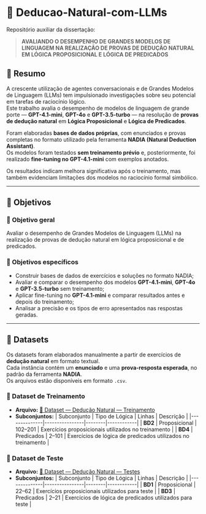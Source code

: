 
# 🧠 Deducao-Natural-com-LLMs

Repositório auxiliar da dissertação:

> **AVALIANDO O DESEMPENHO DE GRANDES MODELOS DE LINGUAGEM NA REALIZAÇÃO DE PROVAS DE DEDUÇÃO NATURAL EM LÓGICA PROPOSICIONAL E LÓGICA DE PREDICADOS**  

## 📘 Resumo

A crescente utilização de agentes conversacionais e de Grandes Modelos de Linguagem (LLMs) tem impulsionado investigações sobre seu potencial em tarefas de raciocínio lógico.  
Este trabalho avalia o desempenho de modelos de linguagem de grande porte — **GPT-4.1-mini**, **GPT-4o** e **GPT-3.5-turbo** — na resolução de **provas de dedução natural** em **Lógica Proposicional** e **Lógica de Predicados**.

Foram elaboradas **bases de dados próprias**, com enunciados e provas completas no formato utilizado pela ferramenta **NADIA (Natural Deduction Assistant)**.  
Os modelos foram testados **sem treinamento prévio** e, posteriormente, foi realizado **fine-tuning no GPT-4.1-mini** com exemplos anotados.  

Os resultados indicam melhora significativa após o treinamento, mas também evidenciam limitações dos modelos no raciocínio formal simbólico.

---

## 🧩 Objetivos

### 🎯 Objetivo geral
Avaliar o desempenho de Grandes Modelos de Linguagem (LLMs) na realização de provas de dedução natural em lógica proposicional e de predicados.

### 🔹 Objetivos específicos
- Construir bases de dados de exercícios e soluções no formato NADIA;  
- Avaliar e comparar o desempenho dos modelos **GPT-4.1-mini**, **GPT-4o** e **GPT-3.5-turbo** sem treinamento;  
- Aplicar fine-tuning no **GPT-4.1-mini** e comparar resultados antes e depois do treinamento;  
- Analisar a precisão e os tipos de erro apresentados nas respostas geradas.

---

## 📂 Datasets

Os datasets foram elaborados manualmente a partir de exercícios de **dedução natural** em formato textual.  
Cada instância contém um **enunciado** e uma **prova-resposta esperada**, no padrão da ferramenta **NADIA**.  
Os arquivos estão disponíveis em formato `.csv`.

### 🔹 Dataset de Treinamento
- **Arquivo:** [📄 Dataset — Dedução Natural — Treinamento](https://github.com/leonardomartins777/Deducao-Natural-com-LLMs/blob/main/Dataset%20-%20Dedu%C3%A7%C3%A3o%20Natural%20-%20Dataset%20Treinamento.csv)
- **Subconjuntos:**
  | Subconjunto | Tipo de Lógica | Linhas | Descrição |
  |--------------|----------------|--------|------------|
  | **BD2** | Proposicional | 102–201 | Exercícios proposicionais utilizados no treinamento |
  | **BD4** | Predicados | 2–101 | Exercícios de lógica de predicados utilizados no treinamento |

### 🔹 Dataset de Teste
- **Arquivo:** [📄 Dataset — Dedução Natural — Testes](https://github.com/leonardomartins777/Deducao-Natural-com-LLMs/blob/main/Dataset%20-%20Dedu%C3%A7%C3%A3o%20Natural%20-%20Dataset%20Testes.csv)
- **Subconjuntos:**
  | Subconjunto | Tipo de Lógica | Linhas | Descrição |
  |--------------|----------------|--------|------------|
  | **BD1** | Proposicional | 22–62 | Exercícios proposicionais utilizados para teste |
  | **BD3** | Predicados | 2–21 | Exercícios de lógica de predicados utilizados para teste |

